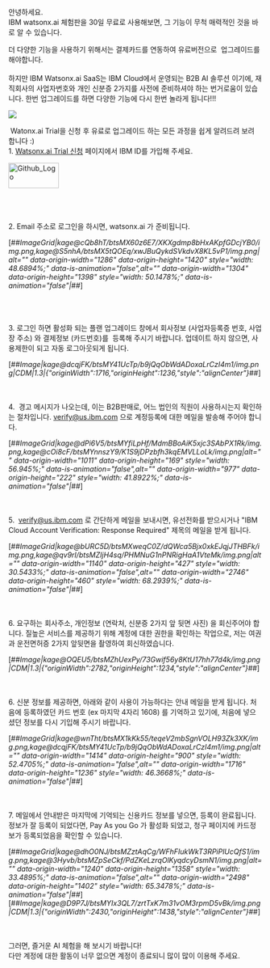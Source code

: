    
   
안녕하세요.   
IBM watsonx.ai 체험판을 30일 무료로 사용해보면, 그 기능이 무척 매력적인 것을 바로 알 수 있습니다.

더 다양한 기능을 사용하기 위해서는 결제카드를 연동하여 유료버전으로  업그레이드를 해야합니다.   
   
하지만 IBM Watsonx.ai SaaS는 IBM Cloud에서 운영되는 B2B AI 솔루션 이기에, 재직회사의 사업자번호와 개인 신분증 2가지를 사전에 준비하셔야 하는 번거로움이 있습니다. 한번 업그레이드를 하면 다양한 기능에 다시 한번 놀라게 됩니다!!!

![](https://t1.daumcdn.net/keditor/emoticon/niniz/large/014.gif)

 Watonx.ai Trial을 신청 후 유료로 업그레이드 하는 모든 과정을 쉽게 알려드려 보려 합니다 :)   
1\. [Watsonx.ai Trial 신청](https://eu-de.dataplatform.cloud.ibm.com/registration/stepone?context=wx&preselect_region=true) 페이지에서 IBM ID를 가입해 주세요.

<img src="./2025-03-29/Screenshot 2025-03-30 at 3.47.47 PM.png
" width="100px" height="50px" title="Github_Logo"/>


   
   
   
2\. Email 주소로 로그인을 하시면, watsonx.ai 가 준비됩니다.

[##_ImageGrid|kage@cQb8hT/btsMX60z6E7/XKXgdmp8bHxAKpfGDcjYB0/img.png,kage@S5nhA/btsMX5tQOEq/xwJBuQykdSVkdvX8KL5vP1/img.png|alt="" data-origin-width="1286" data-origin-height="1420" style="width: 48.6894%;" data-is-animation="false",alt="" data-origin-width="1304" data-origin-height="1398" style="width: 50.1478%;" data-is-animation="false"|_##]

   
   
   
3\. 로그인 하면 활성화 되는 플랜 업그레이드 창에서 회사정보 (사업자등록증 번호, 사업장 주소) 와 결제정보 (카드번호)를  등록해 주시기 바랍니다. 업데이트 하지 않으면, 사용제한이 되고 자동 로그아웃되게 됩니다.

[##_Image|kage@dcqjFK/btsMY41UcTp/b9jQqObWdADoxaLrCzI4m1/img.png|CDM|1.3|{"originWidth":1716,"originHeight":1236,"style":"alignCenter"}_##]

   
   
4.  경고 메시지가 나오는데, 이는 B2B판매로, 어느 법인의 직원이 사용하시는지 확인하는 절차입니다. verify@us.ibm.com 으로 계정등록에 대한 메일을 발송해 주어야 합니다. 

[##_ImageGrid|kage@dPi6V5/btsMYfiLpHf/MdmBBoAiK5xjc3SAbPX1Rk/img.png,kage@cOi8cF/btsMYnnszY9/K1S9jDPzbfh3kqEMVLLoLk/img.png|alt="" data-origin-width="1011" data-origin-height="169" style="width: 56.945%;" data-is-animation="false",alt="" data-origin-width="977" data-origin-height="222" style="width: 41.8922%;" data-is-animation="false"|_##]

   
   
5.  verify@us.ibm.com 로 간단하게 메일을 보내시면, 유선전화를 받으시거나 "IBM Cloud Account Verification: Response Required" 제목의 메일을 받게 됩니다. 

[##_ImageGrid|kage@bURC5D/btsMXweqC0Z/dQWca5Bjx0xkEJqjJTHBFk/img.png,kage@qv9rI/btsMZIjH4sq/PHMNuG1nPNRigHaA1VteMk/img.png|alt="" data-origin-width="1140" data-origin-height="427" style="width: 30.5433%;" data-is-animation="false",alt="" data-origin-width="2746" data-origin-height="460" style="width: 68.2939%;" data-is-animation="false"|_##]

   
   
6\. 요구하는 회사주소, 개인정보 (연락처, 신분증 2가지 앞 뒷면 사진) 을 회신주어야 합니다. 질높은 서비스를 제공하기 위해 계정에 대한 권한을 확인하는 작업으로, 저는 여권과 운전면허증 2가지 앞뒷면을 촬영하여 회신하였습니다.

[##_Image|kage@OQEU5/btsMZhUexPy/73Gwif56y8KtU17hh77d4k/img.png|CDM|1.3|{"originWidth":2782,"originHeight":1234,"style":"alignCenter"}_##]

   
   
6\. 신분 정보를 제공하면, 아래와 같이 사용이 가능하다는 안내 메일을 받게 됩니다. 처음에 등록하였던 카드 번호 (ex 마지막 4자리 1608) 를 기억하고 있기에, 처음에 넣으셨던 정보를 다시 기입해 주시기 바랍니다.

[##_ImageGrid|kage@wnTht/btsMX1kKk55/teqeV2mbSgnVOLH93Zk3XK/img.png,kage@dcqjFK/btsMY41UcTp/b9jQqObWdADoxaLrCzI4m1/img.png|alt="" data-origin-width="1414" data-origin-height="900" style="width: 52.4705%;" data-is-animation="false",alt="" data-origin-width="1716" data-origin-height="1236" style="width: 46.3668%;" data-is-animation="false"|_##]

   
   
7\. 메일에서 안내받은 마지막에 기억되는 신용카드 정보를 넣으면, 등록이 완료됩니다.  
정보가 잘 등록이 되었다면, Pay As you Go 가 활성화 되었고, 청구 페이지에 카드정보가 등록되었음을 확인할 수 있습니다.  
  

[##_ImageGrid|kage@dhO0NJ/btsMZztAqCg/WFhFIukWkT3RPiPlUcQfS1/img.png,kage@3Hyvb/btsMZpSeCkf/PdZKeLzrqOlKyqdcyDsmN1/img.png|alt="" data-origin-width="1240" data-origin-height="1358" style="width: 33.4895%;" data-is-animation="false",alt="" data-origin-width="2498" data-origin-height="1402" style="width: 65.3478%;" data-is-animation="false"|_##][##_Image|kage@D9P7J/btsMYIx3QL7/zrtTxK7m31vOM3rpmD5vBk/img.png|CDM|1.3|{"originWidth":2430,"originHeight":1438,"style":"alignCenter"}_##]

  
   
   
그러면, 즐거운 AI 체험을 해 보시기 바랍니다!   
다만 계정에 대한 활동이 너무 없으면 계정이 종료되니 많이 많이 이용해 주세요.
